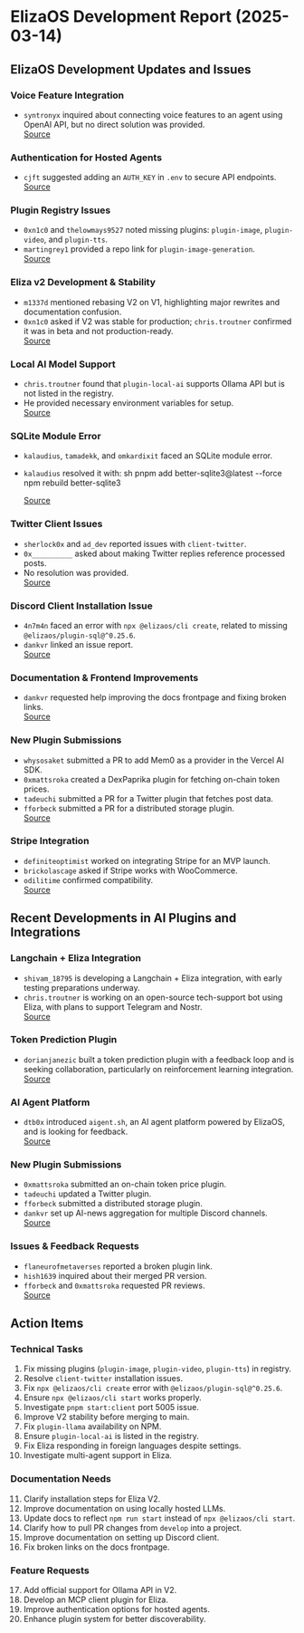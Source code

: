 # ElizaOS Development Report (2025-03-14)

## ElizaOS Development Updates and Issues

### Voice Feature Integration
- `syntronyx` inquired about connecting voice features to an agent using OpenAI API, but no direct solution was provided.  
  [Source](https://discord.com/channels/1051457140637827122/1320246527268098048)

### Authentication for Hosted Agents
- `cjft` suggested adding an `AUTH_KEY` in `.env` to secure API endpoints.  
  [Source](https://discord.com/channels/1051457140637827122/1320246527268098048)

### Plugin Registry Issues
- `0xn1c0` and `thelowmays9527` noted missing plugins: `plugin-image`, `plugin-video`, and `plugin-tts`.
- `martingrey1` provided a repo link for `plugin-image-generation`.  
  [Source](https://discord.com/channels/1051457140637827122/1320246527268098048)

### Eliza v2 Development & Stability
- `m1337d` mentioned rebasing V2 on V1, highlighting major rewrites and documentation confusion.
- `0xn1c0` asked if V2 was stable for production; `chris.troutner` confirmed it was in beta and not production-ready.  
  [Source](https://discord.com/channels/1051457140637827122/1320246527268098048)

### Local AI Model Support
- `chris.troutner` found that `plugin-local-ai` supports Ollama API but is not listed in the registry.
- He provided necessary environment variables for setup.  
  [Source](https://discord.com/channels/1051457140637827122/1320246527268098048)

### SQLite Module Error
- `kalaudius`, `tamadekk`, and `omkardixit` faced an SQLite module error.
- `kalaudius` resolved it with:
  sh
  pnpm add better-sqlite3@latest --force
  npm rebuild better-sqlite3
  
  [Source](https://discord.com/channels/1051457140637827122/1320246527268098048)

### Twitter Client Issues
- `sherlock0x` and `ad_dev` reported issues with `client-twitter`.
- `0x__________` asked about making Twitter replies reference processed posts.
- No resolution was provided.  
  [Source](https://discord.com/channels/1051457140637827122/1320246527268098048)

### Discord Client Installation Issue
- `4n7m4n` faced an error with `npx @elizaos/cli create`, related to missing `@elizaos/plugin-sql@^0.25.6`.
- `dankvr` linked an issue report.  
  [Source](https://discord.com/channels/1051457140637827122/1320246527268098048)

### Documentation & Frontend Improvements
- `dankvr` requested help improving the docs frontpage and fixing broken links.  
  [Source](https://discord.com/channels/1051457140637827122/1320246527268098048)

### New Plugin Submissions
- `whysosaket` submitted a PR to add Mem0 as a provider in the Vercel AI SDK.
- `0xmattsroka` created a DexPaprika plugin for fetching on-chain token prices.
- `tadeuchi` submitted a PR for a Twitter plugin that fetches post data.
- `fforbeck` submitted a PR for a distributed storage plugin.  
  [Source](https://discord.com/channels/1051457140637827122/1323745969115893780)

### Stripe Integration
- `definiteoptimist` worked on integrating Stripe for an MVP launch.
- `brickolascage` asked if Stripe works with WooCommerce.
- `odilitime` confirmed compatibility.  
  [Source](https://discord.com/channels/1051457140637827122/1320246527268098048)

## Recent Developments in AI Plugins and Integrations

### Langchain + Eliza Integration
- `shivam_18795` is developing a Langchain + Eliza integration, with early testing preparations underway.
- `chris.troutner` is working on an open-source tech-support bot using Eliza, with plans to support Telegram and Nostr.  
  [Source](https://discord.com/channels/1051457140637827122/1327493511406293016)

### Token Prediction Plugin
- `dorianjanezic` built a token prediction plugin with a feedback loop and is seeking collaboration, particularly on reinforcement learning integration.  
  [Source](https://discord.com/channels/1051457140637827122/1327493511406293016)

### AI Agent Platform
- `dtb0x` introduced `aigent.sh`, an AI agent platform powered by ElizaOS, and is looking for feedback.  
  [Source](https://discord.com/channels/1051457140637827122/1327493511406293016)

### New Plugin Submissions
- `0xmattsroka` submitted an on-chain token price plugin.
- `tadeuchi` updated a Twitter plugin.
- `fforbeck` submitted a distributed storage plugin.
- `dankvr` set up AI-news aggregation for multiple Discord channels.  
  [Source](https://discord.com/channels/1051457140637827122/1323745969115893780)

### Issues & Feedback Requests
- `flaneurofmetaverses` reported a broken plugin link.
- `hish1639` inquired about their merged PR version.
- `fforbeck` and `0xmattsroka` requested PR reviews.  
  [Source](https://discord.com/channels/1051457140637827122/1323745969115893780)

## Action Items

### Technical Tasks
1. Fix missing plugins (`plugin-image`, `plugin-video`, `plugin-tts`) in registry.
2. Resolve `client-twitter` installation issues.
3. Fix `npx @elizaos/cli create` error with `@elizaos/plugin-sql@^0.25.6`.
4. Ensure `npx @elizaos/cli start` works properly.
5. Investigate `pnpm start:client` port 5005 issue.
6. Improve V2 stability before merging to main.
7. Fix `plugin-llama` availability on NPM.
8. Ensure `plugin-local-ai` is listed in the registry.
9. Fix Eliza responding in foreign languages despite settings.
10. Investigate multi-agent support in Eliza.

### Documentation Needs
11. Clarify installation steps for Eliza V2.
12. Improve documentation on using locally hosted LLMs.
13. Update docs to reflect `npm run start` instead of `npx @elizaos/cli start`.
14. Clarify how to pull PR changes from `develop` into a project.
15. Improve documentation on setting up Discord client.
16. Fix broken links on the docs frontpage.

### Feature Requests
17. Add official support for Ollama API in V2.
18. Develop an MCP client plugin for Eliza.
19. Improve authentication options for hosted agents.
20. Enhance plugin system for better discoverability.
